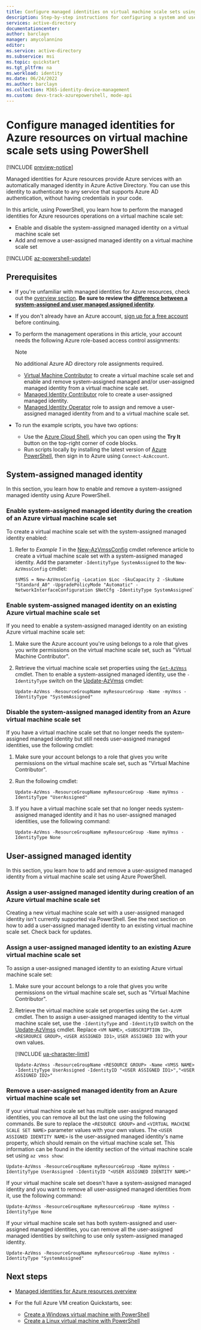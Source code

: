 ```yaml
---
title: Configure managed identities on virtual machine scale sets using PowerShell
description: Step-by-step instructions for configuring a system and user-assigned managed identities on a virtual machine scale set using PowerShell.
services: active-directory
documentationcenter: 
author: barclayn
manager: amycolannino
editor: 
ms.service: active-directory
ms.subservice: msi
ms.topic: quickstart
ms.tgt_pltfrm: na
ms.workload: identity
ms.date: 06/24/2022
ms.author: barclayn
ms.collection: M365-identity-device-management
ms.custom: devx-track-azurepowershell, mode-api
---
```


# Configure managed identities for Azure resources on virtual machine scale sets using PowerShell

[!INCLUDE [preview-notice](../../../includes/active-directory-msi-preview-notice.md)]

Managed identities for Azure resources provide Azure services with an automatically managed identity in Azure Active Directory. You can use this identity to authenticate to any service that supports Azure AD authentication, without having credentials in your code. 

In this article, using PowerShell, you learn how to perform the managed identities for Azure resources operations on a virtual machine scale set:

- Enable and disable the system-assigned managed identity on a virtual machine scale set
- Add and remove a user-assigned managed identity on a virtual machine scale set

[!INCLUDE [az-powershell-update](../../../includes/updated-for-az.md)]

## Prerequisites

- If you're unfamiliar with managed identities for Azure resources, check out the [overview section](overview.md). **Be sure to review the [difference between a system-assigned and user managed assigned identity](overview.md#managed-identity-types)**.

- If you don't already have an Azure account, [sign up for a free account](https://azure.microsoft.com/free/) before continuing.

- To perform the management operations in this article, your account needs the following Azure role-based access control assignments:

    > [!NOTE]
    > No additional Azure AD directory role assignments required.

    - [Virtual Machine Contributor](../../role-based-access-control/built-in-roles.md#virtual-machine-contributor) to create a virtual machine scale set and enable and remove system-assigned managed and/or user-assigned managed identity from a virtual machine scale set.
    - [Managed Identity Contributor](../../role-based-access-control/built-in-roles.md#managed-identity-contributor) role to create a user-assigned managed identity.
    - [Managed Identity Operator](../../role-based-access-control/built-in-roles.md#managed-identity-operator) role to assign and remove a user-assigned managed identity from and to a virtual machine scale set.

- To run the example scripts, you have two options:
    - Use the [Azure Cloud Shell](../../cloud-shell/overview.md), which you can open using the **Try It** button on the top-right corner of code blocks.
    - Run scripts locally by installing the latest version of [Azure PowerShell](/powershell/azure/install-azure-powershell), then sign in to Azure using `Connect-AzAccount`. 

## System-assigned managed identity

In this section, you learn how to enable and remove a system-assigned managed identity using Azure PowerShell.

### Enable system-assigned managed identity during the creation of an Azure virtual machine scale set

To create a virtual machine scale set with the system-assigned managed identity enabled:

1. Refer to *Example 1* in the [New-AzVmssConfig](/powershell/module/az.compute/new-azvmssconfig) cmdlet reference article to create a virtual machine scale set with a system-assigned managed identity.  Add the parameter `-IdentityType SystemAssigned` to the `New-AzVmssConfig` cmdlet:

    ```azurepowershell-interactive
    $VMSS = New-AzVmssConfig -Location $Loc -SkuCapacity 2 -SkuName "Standard_A0" -UpgradePolicyMode "Automatic" -NetworkInterfaceConfiguration $NetCfg -IdentityType SystemAssigned`
    ```

### Enable system-assigned managed identity on an existing Azure virtual machine scale set

If you need to enable a system-assigned managed identity on an existing Azure virtual machine scale set:

1. Make sure the Azure account you're using belongs to a role that gives you write permissions on the virtual machine scale set, such as "Virtual Machine Contributor".
   
1. Retrieve the virtual machine scale set properties using the [`Get-AzVmss`](/powershell/module/az.compute/get-azvmss) cmdlet. Then to enable a system-assigned managed identity, use the `-IdentityType` switch on the [Update-AzVmss](/powershell/module/az.compute/update-azvmss) cmdlet:

   ```azurepowershell-interactive
   Update-AzVmss -ResourceGroupName myResourceGroup -Name -myVmss -IdentityType "SystemAssigned"
   ```

### Disable the system-assigned managed identity from an Azure virtual machine scale set

If you have a virtual machine scale set that no longer needs the system-assigned managed identity but still needs user-assigned managed identities, use the following cmdlet:

1. Make sure your account belongs to a role that gives you write permissions on the virtual machine scale set, such as "Virtual Machine Contributor".

1. Run the following cmdlet:

   ```azurepowershell-interactive
   Update-AzVmss -ResourceGroupName myResourceGroup -Name myVmss -IdentityType "UserAssigned"
   ```

1. If you have a virtual machine scale set that no longer needs system-assigned managed identity and it has no user-assigned managed identities, use the following command:

    ```azurepowershell-interactive
    Update-AzVmss -ResourceGroupName myResourceGroup -Name myVmss -IdentityType None
    ```
    
## User-assigned managed identity

In this section, you learn how to add and remove a user-assigned managed identity from a virtual machine scale set using Azure PowerShell.

### Assign a user-assigned managed identity during creation of an Azure virtual machine scale set

Creating a new virtual machine scale set with a user-assigned managed identity isn't currently supported via PowerShell. See the next section on how to add a user-assigned managed identity to an existing virtual machine scale set. Check back for updates.

### Assign a user-assigned managed identity to an existing Azure virtual machine scale set

To assign a user-assigned managed identity to an existing Azure virtual machine scale set:

1. Make sure your account belongs to a role that gives you write permissions on the virtual machine scale set, such as "Virtual Machine Contributor".

1. Retrieve the virtual machine scale set properties using the `Get-AzVM` cmdlet. Then to assign a user-assigned managed identity to the virtual machine scale set, use the `-IdentityType` and `-IdentityID` switch on the [Update-AzVmss](/powershell/module/az.compute/update-azvmss) cmdlet. Replace `<VM NAME>`, `<SUBSCRIPTION ID>`, `<RESROURCE GROUP>`, `<USER ASSIGNED ID1>`, `USER ASSIGNED ID2` with your own values.

   [!INCLUDE [ua-character-limit](~/includes/managed-identity-ua-character-limits.md)]

   ```azurepowershell-interactive
   Update-AzVmss -ResourceGroupName <RESOURCE GROUP> -Name <VMSS NAME> -IdentityType UserAssigned -IdentityID "<USER ASSIGNED ID1>","<USER ASSIGNED ID2>"
   ```

### Remove a user-assigned managed identity from an Azure virtual machine scale set

If your virtual machine scale set has multiple user-assigned managed identities, you can remove all but the last one using the following commands. Be sure to replace the `<RESOURCE GROUP>` and `<VIRTUAL MACHINE SCALE SET NAME>` parameter values with your own values. The `<USER ASSIGNED IDENTITY NAME>` is the user-assigned managed identity's name property, which should remain on the virtual machine scale set. This information can be found in the identity section of the virtual machine scale set using `az vmss show`:

```azurepowershell-interactive
Update-AzVmss -ResourceGroupName myResourceGroup -Name myVmss -IdentityType UserAssigned -IdentityID "<USER ASSIGNED IDENTITY NAME>"
```
If your virtual machine scale set doesn't have a system-assigned managed identity and you want to remove all user-assigned managed identities from it, use the following command:

```azurepowershell-interactive
Update-AzVmss -ResourceGroupName myResourceGroup -Name myVmss -IdentityType None
```
If your virtual machine scale set has both system-assigned and user-assigned managed identities, you can remove all the user-assigned managed identities by switching to use only system-assigned managed identity.

```azurepowershell-interactive
Update-AzVmss -ResourceGroupName myResourceGroup -Name myVmss -IdentityType "SystemAssigned"
```

## Next steps

- [Managed identities for Azure resources overview](overview.md)
- For the full Azure VM creation Quickstarts, see:
  
  - [Create a Windows virtual machine with PowerShell](../../virtual-machines/windows/quick-create-powershell.md) 
  - [Create a Linux virtual machine with PowerShell](../../virtual-machines/linux/quick-create-powershell.md)
